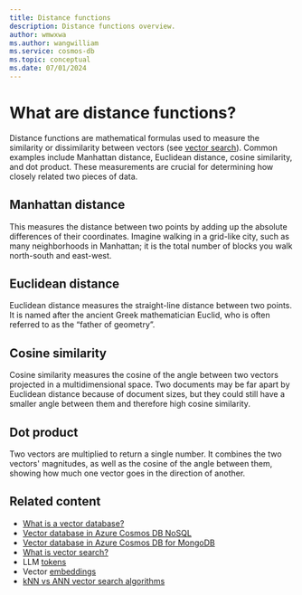 ```yaml
---
title: Distance functions
description: Distance functions overview.
author: wmwxwa
ms.author: wangwilliam
ms.service: cosmos-db
ms.topic: conceptual
ms.date: 07/01/2024
---
```


# What are distance functions?

Distance functions are mathematical formulas used to measure the similarity or dissimilarity between vectors (see [vector search](vector-search-overview.md)). Common examples include Manhattan distance, Euclidean distance, cosine similarity, and dot product. These measurements are crucial for determining how closely related two pieces of data.

## Manhattan distance

This measures the distance between two points by adding up the absolute differences of their coordinates. Imagine walking in a grid-like city, such as many neighborhoods in Manhattan; it is the total number of blocks you walk north-south and east-west.

## Euclidean distance

Euclidean distance measures the straight-line distance between two points. It is named after the ancient Greek mathematician Euclid, who is often referred to as the “father of geometry”.

## Cosine similarity

Cosine similarity measures the cosine of the angle between two vectors projected in a multidimensional space. Two documents may be far apart by Euclidean distance because of document sizes, but they could still have a smaller angle between them and therefore high cosine similarity.

## Dot product

Two vectors are multiplied to return a single number. It combines the two vectors' magnitudes, as well as the cosine of the angle between them, showing how much one vector goes in the direction of another.

## Related content
- [What is a vector database?](../vector-database.md)
- [Vector database in Azure Cosmos DB NoSQL](../nosql/vector-search.md)
- [Vector database in Azure Cosmos DB for MongoDB](../mongodb/vcore/vector-search.md)
- [What is vector search?](vector-search-overview.md)
- LLM [tokens](tokens.md)
- Vector [embeddings](vector-embeddings.md)
- [kNN vs ANN vector search algorithms](knn-vs-ann.md)
